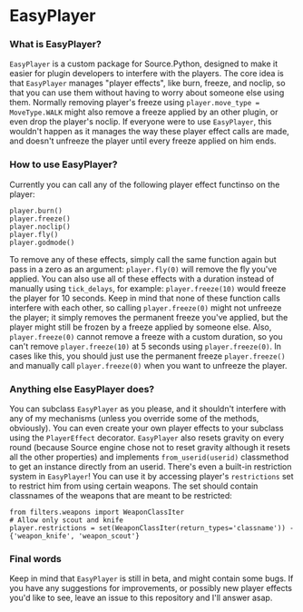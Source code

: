 # EasyPlayer
### What is EasyPlayer?
`EasyPlayer` is a custom package for Source.Python, designed to make it easier for plugin developers to interfere with the players.
The core idea is that `EasyPlayer` manages "player effects", like burn, freeze, and noclip, so that you can use them without having to worry about someone else using them.
Normally removing player's freeze using `player.move_type = MoveType.WALK` might also remove a freeze applied by an other plugin, or even drop the player's noclip.
If everyone were to use `EasyPlayer`, this wouldn't happen as it manages the way these player effect calls are made, and doesn't unfreeze the player until every freeze applied on him ends.

### How to use EasyPlayer?
Currently you can call any of the following player effect functinso on the player:

    player.burn()
    player.freeze()
    player.noclip()
    player.fly()
    player.godmode()

To remove any of these effects, simply call the same function again but pass in a zero as an argument: `player.fly(0)` will remove the fly you've applied.
You can also use all of these effects with a duration instead of manually using `tick_delays`, for example: `player.freeze(10)` would freeze the player for 10 seconds.
Keep in mind that none of these function calls interfere with each other, so calling `player.freeze(0)` might not unfreeze the player; it simply removes the permanent freeze you've applied, but the player might still be frozen by a freeze applied by someone else.
Also, `player.freeze(0)` cannot remove a freeze with a custom duration, so you can't remove `player.freeze(10)` at 5 seconds using `player.freeze(0)`. In cases like this, you should just use the permanent freeze `player.freeze()` and manually call `player.freeze(0)` when you want to unfreeze the player.

### Anything else EasyPlayer does?
You can subclass `EasyPlayer` as you please, and it shouldn't interfere with any of my mechanisms (unless you override some of the methods, obviously). You can even create your own player effects to your subclass using the `PlayerEffect` decorator.
`EasyPlayer` also resets gravity on every round (because Source engine chose not to reset gravity although it resets all the other properties) and implements `from_userid(userid)` classmethod to get an instance directly from an userid.
There's even a built-in restriction system in `EasyPlayer`! You can use it by accessing player's `restrictions` set to restrict him from using certain weapons.
The set should contain classnames of the weapons that are meant to be restricted:

    from filters.weapons import WeaponClassIter
    # Allow only scout and knife
    player.restrictions = set(WeaponClassIter(return_types='classname')) - {'weapon_knife', 'weapon_scout'}

### Final words
Keep in mind that `EasyPlayer` is still in beta, and might contain some bugs.
If you have any suggestions for improvements, or possibly new player effects you'd like to see, leave an issue to this repository and I'll answer asap.
